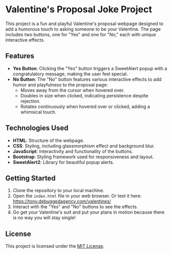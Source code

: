 # Valentine's Proposal Joke Project

This project is a fun and playful Valentine's proposal webpage designed to add a humorous touch to asking someone to be your Valentine. The page includes two buttons, one for "Yes" and one for "No," each with unique interactive effects.

## Features

- **Yes Button**: Clicking the "Yes" button triggers a SweetAlert popup with a congratulatory message, making the user feel special.
- **No Button**: The "No" button features various interactive effects to add humor and playfulness to the proposal page:
  - Moves away from the cursor when hovered over.
  - Doubles in size when clicked, indicating persistence despite rejection.
  - Rotates continuously when hovered over or clicked, adding a whimsical touch.

## Technologies Used

- **HTML**: Structure of the webpage.
- **CSS**: Styling, including glassmorphism effect and background blur.
- **JavaScript**: Interactivity and functionality of the buttons.
- **Bootstrap**: Styling framework used for responsiveness and layout.
- **SweetAlert2**: Library for beautiful popup alerts.

## Getting Started

1. Clone the repository to your local machine.
2. Open the `index.html` file in your web browser. Or test it here: https://tony.debuggedagency.com/valentines/
3. Interact with the "Yes" and "No" buttons to see the effects.
4. Go get your Valentine's suit and put your plans in motion because there is no way you will stay single!
## License

This project is licensed under the [MIT License](LICENSE).
